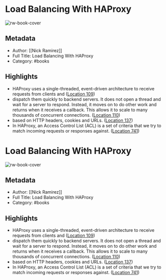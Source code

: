 # Load Balancing With HAProxy

![rw-book-cover](https://images-na.ssl-images-amazon.com/images/I/512a2IdKczL._SL200_.jpg)

## Metadata
- Author: [[Nick Ramirez]]
- Full Title: Load Balancing With HAProxy
- Category: #books

## Highlights
- HAProxy uses a single-threaded, event-driven architecture to receive requests from clients and ([Location 109](https://readwise.io/to_kindle?action=open&asin=B01M5CAJ2L&location=109))
- dispatch them quickly to backend servers. It does not open a thread and wait for a server to respond. Instead, it moves on to do other work and returns when it receives a callback. This allows it to scale to many thousands of concurrent connections. ([Location 110](https://readwise.io/to_kindle?action=open&asin=B01M5CAJ2L&location=110))
- based on HTTP headers, cookies and URLs. ([Location 137](https://readwise.io/to_kindle?action=open&asin=B01M5CAJ2L&location=137))
- In HAProxy, an Access Control List (ACL) is a set of criteria that we try to match incoming requests or responses against. ([Location 741](https://readwise.io/to_kindle?action=open&asin=B01M5CAJ2L&location=741))
# Load Balancing With HAProxy

![rw-book-cover](https://images-na.ssl-images-amazon.com/images/I/512a2IdKczL._SL200_.jpg)

## Metadata
- Author: [[Nick Ramirez]]
- Full Title: Load Balancing With HAProxy
- Category: #books

## Highlights
- HAProxy uses a single-threaded, event-driven architecture to receive requests from clients and ([Location 109](https://readwise.io/to_kindle?action=open&asin=B01M5CAJ2L&location=109))
- dispatch them quickly to backend servers. It does not open a thread and wait for a server to respond. Instead, it moves on to do other work and returns when it receives a callback. This allows it to scale to many thousands of concurrent connections. ([Location 110](https://readwise.io/to_kindle?action=open&asin=B01M5CAJ2L&location=110))
- based on HTTP headers, cookies and URLs. ([Location 137](https://readwise.io/to_kindle?action=open&asin=B01M5CAJ2L&location=137))
- In HAProxy, an Access Control List (ACL) is a set of criteria that we try to match incoming requests or responses against. ([Location 741](https://readwise.io/to_kindle?action=open&asin=B01M5CAJ2L&location=741))
